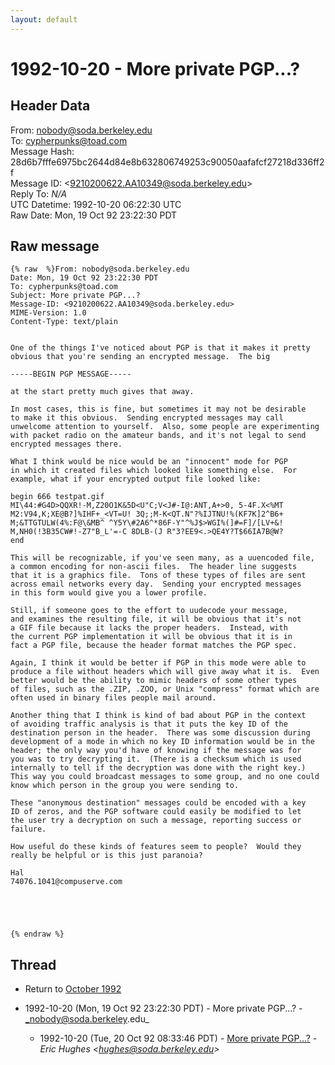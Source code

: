 ```yaml
---
layout: default
---
```


# 1992-10-20 - More private PGP...?

## Header Data

From: nobody@soda.berkeley.edu<br>
To: cypherpunks@toad.com<br>
Message Hash: 28d6b7fffe6975bc2644d84e8b632806749253c90050aafafcf27218d336ff2f<br>
Message ID: \<9210200622.AA10349@soda.berkeley.edu\><br>
Reply To: _N/A_<br>
UTC Datetime: 1992-10-20 06:22:30 UTC<br>
Raw Date: Mon, 19 Oct 92 23:22:30 PDT<br>

## Raw message

```
{% raw  %}From: nobody@soda.berkeley.edu
Date: Mon, 19 Oct 92 23:22:30 PDT
To: cypherpunks@toad.com
Subject: More private PGP...?
Message-ID: <9210200622.AA10349@soda.berkeley.edu>
MIME-Version: 1.0
Content-Type: text/plain


One of the things I've noticed about PGP is that it makes it pretty
obvious that you're sending an encrypted message.  The big

-----BEGIN PGP MESSAGE-----

at the start pretty much gives that away.

In most cases, this is fine, but sometimes it may not be desirable
to make it this obvious.  Sending encrypted messages may call
unwelcome attention to yourself.  Also, some people are experimenting
with packet radio on the amateur bands, and it's not legal to send
encrypted messages there.

What I think would be nice would be an "innocent" mode for PGP
in which it created files which looked like something else.  For
example, what if your encrypted output file looked like:

begin 666 testpat.gif
MI\44:#G4D>QQXR!-M,Z20O1K&5D<U"C;V<J#-I@:ANT,A+>0, 5-4F.X<%MT
M2:V94,K;XE@B?]%IHF+_<VT=U! 3Q;;M-K<QT.N"?%IJTNU!%(KF7K]2^B6+
M;&TTGTULW(4%:F@\&MB^ ^Y5Y\#2A6^*86F-Y"^%J$>WGI%(]#=F]/[LV+&!
M,NH0(!3B35CW#!-Z7"B_L'=-C 8DLB-(J R"3?EE9<.>QE4Y?T$66IA7B@W?
end

This will be recognizable, if you've seen many, as a uuencoded file,
a common encoding for non-ascii files.  The header line suggests
that it is a graphics file.  Tons of these types of files are sent
across email networks every day.  Sending your encrypted messages
in this form would give you a lower profile.

Still, if someone goes to the effort to uudecode your message,
and examines the resulting file, it will be obvious that it's not
a GIF file because it lacks the proper headers.  Instead, with
the current PGP implementation it will be obvious that it is in
fact a PGP file, because the header format matches the PGP spec.

Again, I think it would be better if PGP in this mode were able to
produce a file without headers which will give away what it is.  Even
better would be the ability to mimic headers of some other types
of files, such as the .ZIP, .ZOO, or Unix "compress" format which are
often used in binary files people mail around.

Another thing that I think is kind of bad about PGP in the context
of avoiding traffic analysis is that it puts the key ID of the
destination person in the header.  There was some discussion during
development of a mode in which no key ID information would be in the
header; the only way you'd have of knowing if the message was for
you was to try decrypting it.  (There is a checksum which is used
internally to tell if the decryption was done with the right key.)
This way you could broadcast messages to some group, and no one could
know which person in the group you were sending to.

These "anonymous destination" messages could be encoded with a key
ID of zeros, and the PGP software could easily be modified to let
the user try a decryption on such a message, reporting success or
failure.

How useful do these kinds of features seem to people?  Would they
really be helpful or is this just paranoia?

Hal
74076.1041@compuserve.com





{% endraw %}
```

## Thread

+ Return to [October 1992](/years/1992/10)

+ 1992-10-20 (Mon, 19 Oct 92 23:22:30 PDT) - More private PGP...? - _nobody@soda.berkeley.edu_
  + 1992-10-20 (Tue, 20 Oct 92 08:33:46 PDT) - [More private PGP...?](/years/1992/10/27708d1bd342959acd3e40d9fa98d462c357f0b098de7f57772db854d4934a7f) - _Eric Hughes \<hughes@soda.berkeley.edu\>_

